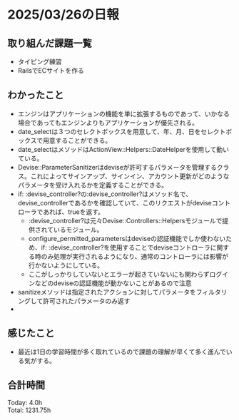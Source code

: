 # 2025/03/26の日報
## 取り組んだ課題一覧
* タイピング練習
*  RailsでECサイトを作る
## わかったこと
* エンジンはアプリケーションの機能を単に拡張するものであって、いかなる場合であってもエンジンよりもアプリケーションが優先される。
* date_selectは３つのセレクトボックスを用意して、年、月、日をセレクトボックスで用意することができる。
* date_selectはメソッドはActionView::Helpers::DateHelperを使用して動いている。
* Devise::ParameterSanitizerはdeviseが許可するパラメータを管理するクラス。これによってサインアップ、サインイン、アカウント更新がどのようなパラメータを受け入れるかを定義することができる。
* if: :devise_controller?の:devise_controller?はメソッド名で、devise_controllerであるかを確認していて、このリクエストがdeviseコントローラであれば、trueを返す。
  *   :devise_controller?は元々Devise::Controllers::Helpersモジュールで提供されているモジュール。
  *   configure_permitted_parametersはdeviseの認証機能でしか使わないため、if: :devise_controller?を使用することでdeviseコントローラに関する時のみ処理が実行されるようになり、通常のコントローラには影響が行かないようにしている。
  *  ここがしっかりしていないとエラーが起きていないにも関わらずログインなどのdeviseの認証機能が動かないことがあるので注意  
* sanitizeメソッドは指定されたアクションに対してパラメータをフィルタリングして許可されたパラメータのみ返す
*    
## 感じたこと
* 最近は1日の学習時間が多く取れているので課題の理解が早くて多く進んでいる気がする。
##  合計時間 
Today: 4.0h<br>
Total: 1231.75h
